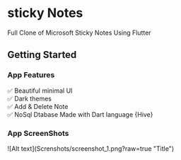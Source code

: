 # sticky Notes

Full Clone of Microsoft Sticky Notes Using Flutter

## Getting Started

  <h3>App Features</h3>
    ✅ Beautiful minimal UI </br>
    ✅ Dark themes </br>
    ✅ Add & Delete Note </br>
    ✅ NoSql Dtabase Made with Dart language {Hive} 
</br>
<h3>App ScreenShots</h3>
![Alt text](Screnshots/screenshot_1.png?raw=true "Title")
